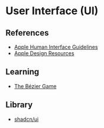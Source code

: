 # User Interface (UI)

<!--
https://www.vultr.com/register/
https://clay.global/
-->

## References

- [Apple Human Interface Guidelines](https://developer.apple.com/design/human-interface-guidelines/)
- [Apple Design Resources](https://developer.apple.com/design/resources/)

## Learning

- [The Bézier Game](https://bezier.method.ac/)

## Library

- [shadcn/ui](/radix-ui/shadcn-ui.md)

<!--
https://horizon-ui.com
-->
